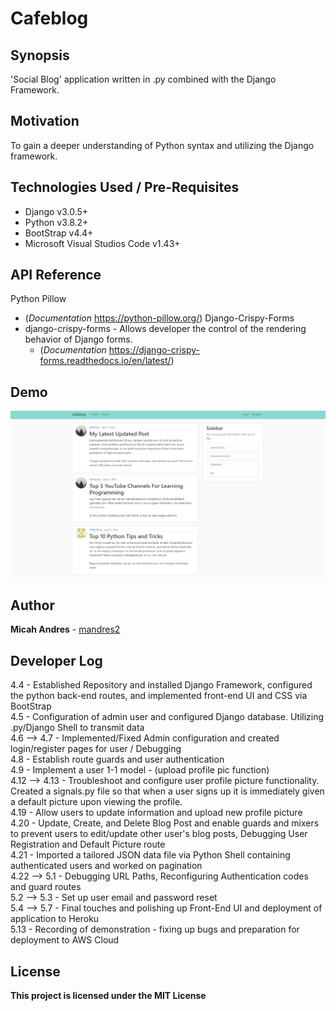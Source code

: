 # Cafeblog

## Synopsis

'Social Blog' application written in .py combined with the Django Framework.

## Motivation

To gain a deeper understanding of Python syntax and utilizing the Django framework.


## Technologies Used / Pre-Requisites
* Django v3.0.5+
* Python v3.8.2+
* BootStrap v4.4+
* Microsoft Visual Studios Code v1.43+


## API Reference
Python Pillow
   * (*Documentation* https://python-pillow.org/)
Django-Crispy-Forms
* django-crispy-forms - Allows developer the control of the rendering behavior of Django forms.
  * (*Documentation* https://django-crispy-forms.readthedocs.io/en/latest/)

## Demo

![alt text](https://github.com/mandres2/Cafeblog/blob/master/img/demo.gif?raw=true)

## Author

**Micah Andres** - [mandres2](https://github.com/mandres2)

## Developer Log

4.4 - Established Repository and installed Django Framework, configured the python back-end routes, and implemented front-end UI and CSS via BootStrap
<br>
4.5 - Configuration of admin user and configured Django database. Utilizing .py/Django Shell to transmit data
<br>
4.6 --> 4.7 - Implemented/Fixed Admin configuration and created login/register pages for user / Debugging
<br>
4.8 - Establish route guards and user authentication
<br>
4.9 - Implement a user 1-1 model - (upload profile pic function)
<br>
4.12 --> 4.13 - Troubleshoot and configure user profile picture functionality. Created a signals.py file so that when a user signs up it is immediately given a default picture upon viewing the profile.
<br>
4.19 - Allow users to update information and upload new profile picture
<br>
4.20 - Update, Create, and Delete Blog Post and enable guards and mixers to prevent users to edit/update other user's blog posts, Debugging User Registration and Default Picture route
<br>
4.21 - Imported a tailored JSON data file via Python Shell containing authenticated users and worked on pagination
<br>
4.22 --> 5.1 - Debugging URL Paths, Reconfiguring Authentication codes and guard routes
<br>
5.2 --> 5.3 - Set up user email and password reset
<br>
5.4 --> 5.7 - Final touches and polishing up Front-End UI and deployment of application to Heroku
<br>
5.13 - Recording of demonstration - fixing up bugs and preparation for deployment to AWS Cloud
<br>

## License

**This project is licensed under the MIT License**
